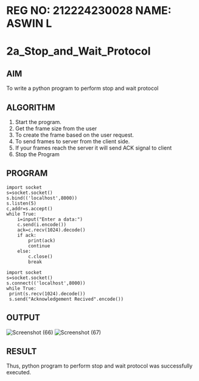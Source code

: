 # REG NO: 212224230028 NAME: ASWIN L
# 2a_Stop_and_Wait_Protocol
## AIM 
To write a python program to perform stop and wait protocol
## ALGORITHM
1. Start the program.
2. Get the frame size from the user
3. To create the frame based on the user request.
4. To send frames to server from the client side.
5. If your frames reach the server it will send ACK signal to client
6. Stop the Program
## PROGRAM
```
import socket
s=socket.socket()
s.bind(('localhost',8000))
s.listen(5)
c,addr=s.accept()
while True:
    i=input("Enter a data:")
    c.send(i.encode())
    ack=c.recv(1024).decode()
    if ack:
        print(ack)
        continue
    else:
        c.close()
        break
```
```
import socket
s=socket.socket()
s.connect(('localhost',8000))
while True:
 print(s.recv(1024).decode())
 s.send("Acknowledgement Recived".encode())
```
## OUTPUT
![Screenshot (66)](https://github.com/user-attachments/assets/a1684d85-cdcf-4096-bf36-95e30647f456)
![Screenshot (67)](https://github.com/user-attachments/assets/54c4bdea-6211-43b7-9274-ec3b1db9dfea)

## RESULT
Thus, python program to perform stop and wait protocol was successfully executed.
